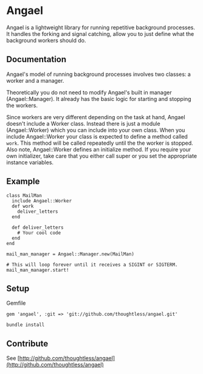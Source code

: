 # Angael

Angael is a lightweight library for running repetitive background processes.
It handles the forking and signal catching, allow you to just define what the
background workers should do.

## Documentation

Angael's model of running background processes involves two classes: a worker and a manager.

Theoretically you do not need to modify Angael's built in manager (Angael::Manager).
It already has the basic logic for starting and stopping the workers.

Since workers are very different depending on the task at hand, Angael doesn't
include a Worker class. Instead there is just a module (Angael::Worker) which 
you can include into your own class.
When you include Angael::Worker your class is expected to define a method called
`work`. This method will be called repeatedly until the the worker is stopped.
Also note, Angael::Worker defines an initialize method. If you require your own
initializer, take care that you either call super or you set the appropriate
instance variables.

## Example


```
class MailMan
  include Angael::Worker
  def work
    deliver_letters
  end

  def deliver_letters
    # Your cool code
  end
end

mail_man_manager = Angael::Manager.new(MailMan)

# This will loop forever until it receives a SIGINT or SIGTERM.
mail_man_manager.start!

```

## Setup

Gemfile

    gem 'angael', :git => 'git://github.com/thoughtless/angael.git'

`bundle install`


## Contribute

See [http://github.com/thoughtless/angael](http://github.com/thoughtless/angael)
